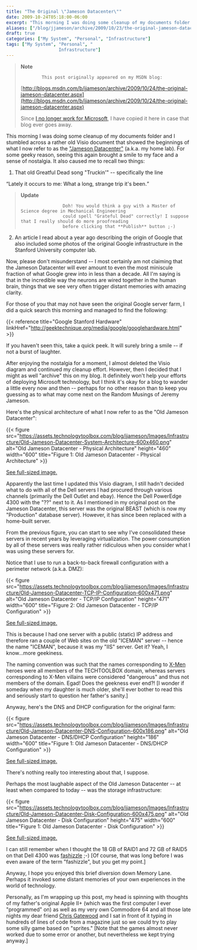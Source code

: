 ```yaml
---
title: "The Original \"Jameson Datacenter\""
date: 2009-10-24T05:18:00-06:00
excerpt: "This morning I was doing some cleanup of my documents folder and I stumbled across a rather old Visio document that showed the beginnings of what I now refer to as the \"Jameson Datacenter\" (a.k.a. my home lab). For some geeky reason, seeing this again..."
aliases: ["/blog/jjameson/archive/2009/10/23/the-original-jameson-datacenter.aspx", "/blog/jjameson/archive/2009/10/24/the-original-jameson-datacenter.aspx"]
draft: true
categories: ["My System", "Personal", "Infrastructure"]
tags: ["My System", "Personal", "
                    Infrastructure"]
---
```


> **Note**
>
>             This post originally appeared on my MSDN blog:
>
> [http://blogs.msdn.com/b/jjameson/archive/2009/10/24/the-original-jameson-datacenter.aspx](http://blogs.msdn.com/b/jjameson/archive/2009/10/24/the-original-jameson-datacenter.aspx)
>
> Since [I no longer work for Microsoft](/blog/jjameson/2011/09/02/last-day-with-microsoft), I have copied it here in case that blog                 ever goes away.

This morning I was doing some cleanup of my documents folder and I stumbled across         a rather old Visio document that showed the beginnings of what I now refer to as         the ["Jameson
Datacenter"](/blog/jjameson/2009/09/14/the-jameson-datacenter) (a.k.a. my home lab). For some geeky reason, seeing this again         brought a smile to my face and a sense of nostalgia. It also caused me to recall         two things:

1. That old Greatful Dead song "Truckin'" -- specifically the line

<q class="directQuote">Lately it occurs to me: What a long, strange trip it's been.</q>

> **Update**
>
>                     Doh! You would think a guy with a Master of Science degree in Mechanical Engineering
>                     could spell "Grateful Dead" correctly! I suppose that I really should do more proofreading
>                     before clicking that **Publish** button ;-)

2. An article I read about a year ago describing the origin of Google that also included
   some photos of the original Google infrastructure in the Stanford University computer
   lab.

Now, please don't misunderstand -- I most certainly am not claiming that the Jameson         Datacenter will ever amount to even the most miniscule fraction of what Google grew         into in less than a decade. All I'm saying is that in the incredible way the neurons         are wired together in the human brain, things that we see very often trigger distant         memories with amazing clarity.

For those of you that may not have seen the original Google server farm, I did a         quick search this morning and managed to find the following:

{{< reference title="Google Stanford Hardware" linkHref="http://geektechnique.org/media/google/googlehardware.html" >}}

If you haven't seen this, take a quick peek. It will surely bring a smile -- if         not a burst of laughter.

After enjoying the nostalgia for a moment, I almost deleted the Visio diagram and         continued my cleanup effort. However, then I decided that I might as well "archive"         this on my blog. It definitely won't help your efforts of deploying Microsoft technology,         but I think it's okay for a blog to wander a little every now and then -- perhaps         for no other reason than to keep you guessing as to what may come next on the Random         Musings of Jeremy Jameson.

Here's the physical architecture of what I now refer to as the "Old Jameson Datacenter":

{{< figure
src="https://assets.technologytoolbox.com/blog/jjameson/Images/Infrastructure/Old-Jameson-Datacenter-System-Architecture-600x460.png"
alt="Old Jameson Datacenter - Physical Architecture"
height="460"
width="600"
title="Figure 1: Old Jameson Datacenter - Physical Architecture" >}}

[See full-sized image.](https://assets.technologytoolbox.com/blog/jjameson/Images/Infrastructure/Old-Jameson-Datacenter-System-Architecture-987x757.png)

Apparently the last time I updated this Visio diagram, I still hadn't decided what         to do with all of the Dell servers I had procured through various channels (primarily         the Dell Outlet and ebay). Hence the Dell PowerEdge 4300 with the "??" next to it.         As I mentioned in my original post on the Jameson Datacenter, this server was the         original BEAST (which is now my "Production" database server). However, it has since         been replaced with a home-built server.

From the previous figure, you can start to see why I've consolidated these servers         in recent years by leveraging virtualization. The power consumption by all of these         servers was really rather ridiculous when you consider what I was using these servers         for.

Notice that I use to run a back-to-back firewall configuration with a perimeter         network (a.k.a. DMZ):

{{< figure
src="https://assets.technologytoolbox.com/blog/jjameson/Images/Infrastructure/Old-Jameson-Datacenter-TCP-IP-Configuration-600x471.png"
alt="Old Jameson Datacenter - TCP/IP Configuration"
height="471"
width="600"
title="Figure 2: Old Jameson Datacenter - TCP/IP Configuration" >}}

[See full-sized image.](https://assets.technologytoolbox.com/blog/jjameson/Images/Infrastructure/Old-Jameson-Datacenter-TCP-IP-Configuration-960x754.png)

This is because I had one server with a public (static) IP address and therefore         ran a couple of Web sites on the old "ICEMAN" server -- hence the name "ICEMAN",         because it was my "IIS" server. Get it? Yeah, I know...more geekiness.

The naming convention was such that the names corresponding to [X-Men](http://en.wikipedia.org/wiki/X-Men) heroes were all members of the TECHTOOLBOX domain, whereas servers         corresponding to X-Men villains were considered "dangerous" and thus not members         of the domain. Egad! Does the geekness ever end?! [I wonder if someday when my daughter         is much older, she'll ever bother to read this and seriously start to question her         father's sanity.]

Anyway, here's the DNS and DHCP configuration for the original farm:

{{< figure
src="https://assets.technologytoolbox.com/blog/jjameson/Images/Infrastructure/Old-Jameson-Datacenter-DNS-Configuration-600x186.png"
alt="Old Jameson Datacenter - DNS/DHCP Configuration"
height="186"
width="600"
title="Figure 1: Old Jameson Datacenter - DNS/DHCP Configuration" >}}

[See full-sized image.](https://assets.technologytoolbox.com/blog/jjameson/Images/Infrastructure/Old-Jameson-Datacenter-DNS-Configuration-794x246.png)

There's nothing really too interesting about that, I suppose.

Perhaps the most laughable aspect of the Old Jameson Datacenter -- at least when         compared to today -- was the storage infrastructure:

{{< figure
src="https://assets.technologytoolbox.com/blog/jjameson/Images/Infrastructure/Old-Jameson-Datacenter-Disk-Configuration-600x475.png"
alt="Old Jameson Datacenter - Disk Configuration"
height="475"
width="600"
title="Figure 1: Old Jameson Datacenter - Disk Configuration" >}}

[See full-sized image.](https://assets.technologytoolbox.com/blog/jjameson/Images/Infrastructure/Old-Jameson-Datacenter-Disk-Configuration-697x552.png)

I can still remember when I thought the 18 GB of RAID1 and 72 GB of RAID5 on that         Dell 4300 was [fashizzle](http://www.urbandictionary.com/define.php?term=fashizzle)         ;-) [Of course, that was long before I was even aware of the term "fashizzle", but         you get my point.]

Anyway, I hope you enjoyed this brief diversion down Memory Lane. Perhaps it invoked         some distant memories of your own experiences in the world of technology.

Personally, as I'm wrapping up this post, my head is spinning with thoughts of my         father's original Apple II+ (which was the first computer I ever "programmed" on)         as well as my very own Commodore 64 and all those late nights my dear friend [Chris Gatewood](http://www.imediaconnection.com/profiles/iMedia_PC_Bio.aspx?ID=2928) and I sat in front of it typing in hundreds of lines of code         from a magazine just so we could try to play some silly game based on "sprites."         [Note that the games almost never worked due to some error or another, but nevertheless         we kept trying anyway.]


